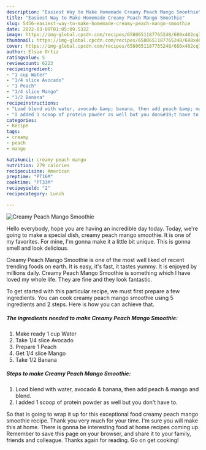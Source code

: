 ```yaml
---
description: "Easiest Way to Make Homemade Creamy Peach Mango Smoothie"
title: "Easiest Way to Make Homemade Creamy Peach Mango Smoothie"
slug: 5456-easiest-way-to-make-homemade-creamy-peach-mango-smoothie
date: 2022-03-09T01:05:09.532Z
image: https://img-global.cpcdn.com/recipes/6580651187765248/680x482cq70/creamy-peach-mango-smoothie-recipe-main-photo.jpg
thumbnail: https://img-global.cpcdn.com/recipes/6580651187765248/680x482cq70/creamy-peach-mango-smoothie-recipe-main-photo.jpg
cover: https://img-global.cpcdn.com/recipes/6580651187765248/680x482cq70/creamy-peach-mango-smoothie-recipe-main-photo.jpg
author: Elsie Ortiz
ratingvalue: 5
reviewcount: 6223
recipeingredient:
- "1 cup Water"
- "1/4 slice Avocado"
- "1 Peach"
- "1/4 slice Mango"
- "1/2 Banana"
recipeinstructions:
- "Load blend with water, avocado &amp; banana, then add peach &amp; mango and blend."
- "I added 1 scoop of protein powder as well but you don&#39;t have to."
categories:
- Recipe
tags:
- creamy
- peach
- mango

katakunci: creamy peach mango 
nutrition: 279 calories
recipecuisine: American
preptime: "PT16M"
cooktime: "PT33M"
recipeyield: "2"
recipecategory: Lunch

---
```



![Creamy Peach Mango Smoothie](https://img-global.cpcdn.com/recipes/6580651187765248/680x482cq70/creamy-peach-mango-smoothie-recipe-main-photo.jpg)

Hello everybody, hope you are having an incredible day today. Today, we're going to make a special dish, creamy peach mango smoothie. It is one of my favorites. For mine, I'm gonna make it a little bit unique. This is gonna smell and look delicious.

Creamy Peach Mango Smoothie is one of the most well liked of recent trending foods on earth. It is easy, it's fast, it tastes yummy. It is enjoyed by millions daily. Creamy Peach Mango Smoothie is something which I have loved my whole life. They are fine and they look fantastic.




To get started with this particular recipe, we must first prepare a few ingredients. You can cook creamy peach mango smoothie using 5 ingredients and 2 steps. Here is how you can achieve that.

<!--inarticleads1-->

##### The ingredients needed to make Creamy Peach Mango Smoothie:

1. Make ready 1 cup Water
1. Take 1/4 slice Avocado
1. Prepare 1 Peach
1. Get 1/4 slice Mango
1. Take 1/2 Banana




<!--inarticleads2-->

##### Steps to make Creamy Peach Mango Smoothie:

1. Load blend with water, avocado &amp; banana, then add peach &amp; mango and blend.
1. I added 1 scoop of protein powder as well but you don&#39;t have to.




So that is going to wrap it up for this exceptional food creamy peach mango smoothie recipe. Thank you very much for your time. I'm sure you will make this at home. There is gonna be interesting food at home recipes coming up. Remember to save this page on your browser, and share it to your family, friends and colleague. Thanks again for reading. Go on get cooking!
